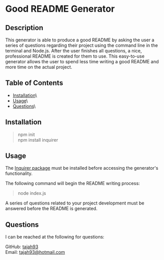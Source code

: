 # Good README Generator

## Description ##

This generator is able to produce a good README by asking the user a series of questions regarding their project using the command line in the terminal and Node.js. After the user finishes all questions, a nice, professional README is created for them to use. This easy-to-use generator allows the user to spend less time writing a good README and more time on the actual project. 

## Table of Contents ##

* [Installation](#Installation)\
* [Usage](#Usage)\
* [Questions](#Questions)\

## Installation ##

> npm init\
> npm install inquirer

## Usage ##

The [Inquirer package](https://www.npmjs.com/package/inquirer) must be installed before accessing the generator's functionality. 

The following command will begin the README writing process:

> node index.js 

A series of questions related to your project development must be answered before the README is generated. 


## Questions ##

I can be reached at the following for questions:

GitHub: [tajah93](https://github.com/tajah93)\
Email: tajah93@hotmail.com
